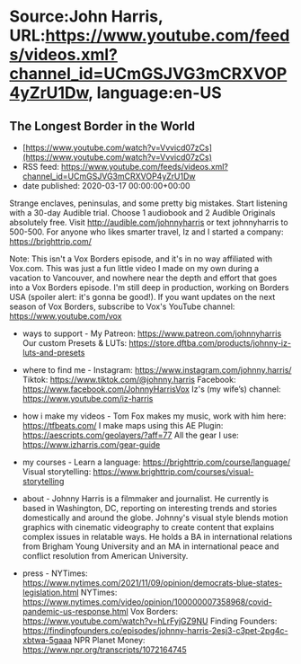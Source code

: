 # Source:John Harris, URL:https://www.youtube.com/feeds/videos.xml?channel_id=UCmGSJVG3mCRXVOP4yZrU1Dw, language:en-US

## The Longest Border in the World
 - [https://www.youtube.com/watch?v=Vvvicd07zCs](https://www.youtube.com/watch?v=Vvvicd07zCs)
 - RSS feed: https://www.youtube.com/feeds/videos.xml?channel_id=UCmGSJVG3mCRXVOP4yZrU1Dw
 - date published: 2020-03-17 00:00:00+00:00

Strange enclaves, peninsulas, and some pretty big mistakes.
Start listening with a 30-day Audible trial. Choose 1 audiobook and 2 Audible Originals absolutely free. Visit http://audible.com/johnnyharris or text johnnyharris to 500-500.
For anyone who likes smarter travel, Iz and I started a company: https://brighttrip.com/

Note: This isn't a Vox Borders episode, and it's in no way affiliated with Vox.com. This was just a fun little video I made on my own during a vacation to Vancouver, and nowhere near the depth and effort that goes into a Vox Borders episode. I'm still deep in production, working on Borders USA (spoiler alert: it's gonna be good!). If you want updates on the next season of Vox Borders, subscribe to Vox's YouTube channel: https://www.youtube.com/vox

- ways to support - 
My Patreon: https://www.patreon.com/johnnyharris
Our custom Presets & LUTs: https://store.dftba.com/products/johnny-iz-luts-and-presets

- where to find me -
Instagram: https://www.instagram.com/johnny.harris/
Tiktok: https://www.tiktok.com/@johnny.harris
Facebook: https://www.facebook.com/JohnnyHarrisVox
Iz's (my wife’s) channel: https://www.youtube.com/iz-harris

- how i make my videos -
Tom Fox makes my music, work with him here: https://tfbeats.com/
I make maps using this AE Plugin: https://aescripts.com/geolayers/?aff=77
All the gear I use: https://www.izharris.com/gear-guide
 
- my courses - 
Learn a language: https://brighttrip.com/course/language/
Visual storytelling: https://www.brighttrip.com/courses/visual-storytelling

- about -
Johnny Harris is a filmmaker and journalist. He currently is based in Washington, DC, reporting on interesting trends and stories domestically and around the globe. Johnny's visual style blends motion graphics with cinematic videography to create content that explains complex issues in relatable ways. He holds a BA in international relations from Brigham Young University and an MA in international peace and conflict resolution from American University.

- press - 
NYTimes: https://www.nytimes.com/2021/11/09/opinion/democrats-blue-states-legislation.html
NYTimes: https://www.nytimes.com/video/opinion/100000007358968/covid-pandemic-us-response.html
Vox Borders: https://www.youtube.com/watch?v=hLrFyjGZ9NU
Finding Founders: https://findingfounders.co/episodes/johnny-harris-2esj3-c3pet-2pg4c-xbtwa-5gaaa
NPR Planet Money: https://www.npr.org/transcripts/1072164745


